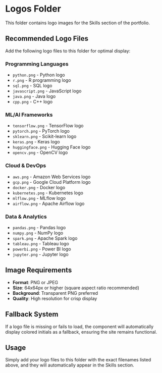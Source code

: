 # Logos Folder

This folder contains logo images for the Skills section of the portfolio.

## Recommended Logo Files

Add the following logo files to this folder for optimal display:

### Programming Languages
- `python.png` - Python logo
- `r.png` - R programming logo
- `sql.png` - SQL logo
- `javascript.png` - JavaScript logo
- `java.png` - Java logo
- `cpp.png` - C++ logo

### ML/AI Frameworks
- `tensorflow.png` - TensorFlow logo
- `pytorch.png` - PyTorch logo
- `sklearn.png` - Scikit-learn logo
- `keras.png` - Keras logo
- `huggingface.png` - Hugging Face logo
- `opencv.png` - OpenCV logo

### Cloud & DevOps
- `aws.png` - Amazon Web Services logo
- `gcp.png` - Google Cloud Platform logo
- `docker.png` - Docker logo
- `kubernetes.png` - Kubernetes logo
- `mlflow.png` - MLflow logo
- `airflow.png` - Apache Airflow logo

### Data & Analytics
- `pandas.png` - Pandas logo
- `numpy.png` - NumPy logo
- `spark.png` - Apache Spark logo
- `tableau.png` - Tableau logo
- `powerbi.png` - Power BI logo
- `jupyter.png` - Jupyter logo

## Image Requirements

- **Format**: PNG or JPEG
- **Size**: 64x64px or higher (square aspect ratio recommended)
- **Background**: Transparent PNG preferred
- **Quality**: High resolution for crisp display

## Fallback System

If a logo file is missing or fails to load, the component will automatically display colored initials as a fallback, ensuring the site remains functional.

## Usage

Simply add your logo files to this folder with the exact filenames listed above, and they will automatically appear in the Skills section.